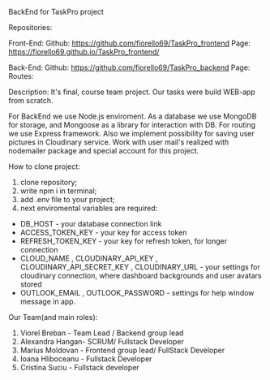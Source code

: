 BackEnd for TaskPro project

Repositories:

Front-End:
Github: https://github.com/fiorello69/TaskPro_frontend
Page: https://fiorello69.github.io/TaskPro_frontend/

Back-End:
Github: https://github.com/fiorello69/TaskPro_backend
Page: 
Routes: 

Description:
It's final, course team project. Our tasks were build WEB-app from scratch.

For BackEnd we use Node.js enviroment. As a database we use MongoDB for storage, and
Mongoose as a library for interaction with DB. For routing we use Express framework.
Also we implement possibility for saving user pictures in Cloudinary service.
Work with user mail's realized with nodemailer package and special account for this project.

How to clone project:

1. clone repository;
2. write npm i in terminal;
3. add .env file to your project;
4. next enviromental variables are required:
 - DB_HOST - your database connection link
 - ACCESS_TOKEN_KEY - your key for access token
 - REFRESH_TOKEN_KEY - your key for refresh token, for longer connection
 - CLOUD_NAME , CLOUDINARY_API_KEY , CLOUDINARY_API_SECRET_KEY , CLOUDINARY_URL - your settings for cloudinary
 connection, where dashboard backgrounds and user avatars stored
 - OUTLOOK_EMAIL , OUTLOOK_PASSWORD - settings for help window message in app.

Our Team(and main roles):

1. Viorel Breban - Team Lead / Backend group lead
2. Alexandra Hangan- SCRUM/ Fullstack Developer
3. Marius Moldovan - Frontend group lead/ FullStack Developer
4. Ioana Hliboceanu - Fullstack Developer
5. Cristina Suciu - Fullstack developer


